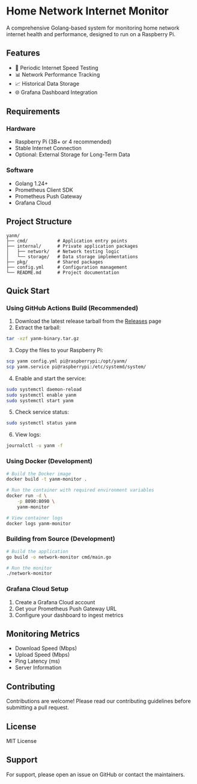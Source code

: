# Home Network Internet Monitor

A comprehensive Golang-based system for monitoring home network internet health and performance, designed to run on a Raspberry Pi.

## Features
- 🚀 Periodic Internet Speed Testing
- 📊 Network Performance Tracking
- 📈 Historical Data Storage
- 🌐 Grafana Dashboard Integration

## Requirements

### Hardware
- Raspberry Pi (3B+ or 4 recommended)
- Stable Internet Connection
- Optional: External Storage for Long-Term Data

### Software
- Golang 1.24+
- Prometheus Client SDK
- Prometheus Push Gateway
- Grafana Cloud

## Project Structure
```
yanm/
├── cmd/           # Application entry points
├── internal/      # Private application packages
│   ├── network/   # Network testing logic
│   └── storage/   # Data storage implementations
├── pkg/           # Shared packages
├── config.yml     # Configuration management
└── README.md      # Project documentation
```

## Quick Start

### Using GitHub Actions Build (Recommended)

1. Download the latest release tarball from the [Releases](https://github.com/jeffbean/yanm/releases) page
2. Extract the tarball:
```bash
tar -xzf yanm-binary.tar.gz
```
3. Copy the files to your Raspberry Pi:
```bash
scp yanm config.yml pi@raspberrypi:/opt/yanm/
scp yanm.service pi@raspberrypi:/etc/systemd/system/
```
4. Enable and start the service:
```bash
sudo systemctl daemon-reload
sudo systemctl enable yanm
sudo systemctl start yanm
```
5. Check service status:
```bash
sudo systemctl status yanm
```
6. View logs:
```bash
journalctl -u yanm -f
```

### Using Docker (Development)

```bash
# Build the Docker image
docker build -t yanm-monitor .

# Run the container with required environment variables
docker run -d \
    -p 8090:8090 \
    yanm-monitor

# View container logs
docker logs yanm-monitor
```

### Building from Source (Development)

```bash
# Build the application
go build -o network-monitor cmd/main.go

# Run the monitor
./network-monitor
```

### Grafana Cloud Setup
1. Create a Grafana Cloud account
2. Get your Prometheus Push Gateway URL
3. Configure your dashboard to ingest metrics

## Monitoring Metrics
- Download Speed (Mbps)
- Upload Speed (Mbps)
- Ping Latency (ms)
- Server Information

## Contributing
Contributions are welcome! Please read our contributing guidelines before submitting a pull request.

## License

MIT License

## Support

For support, please open an issue on GitHub or contact the maintainers.
